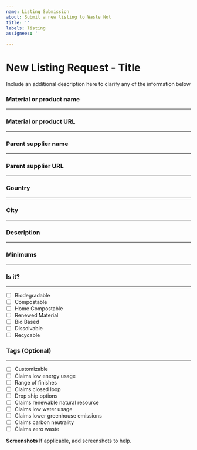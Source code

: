 ```yaml
---
name: Listing Submission
about: Submit a new listing to Waste Not
title: ''
labels: listing
assignees: ''

---
```


# New Listing Request - Title

Include an additional description here to clarify any of the information below


### Material or product name
* * *


### Material or product URL
* * *


### Parent supplier name
* * *


### Parent supplier URL
* * *


### Country
* * *


### City
* * *


### Description
* * *


### Minimums
* * *


### Is it?
* * *
- [ ] Biodegradable
- [ ] Compostable
- [ ] Home Compostable
- [ ] Renewed Material
- [ ] Bio Based
- [ ] Dissolvable
- [ ] Recycable

### Tags (Optional)
* * *
- [ ] Customizable
- [ ] Claims low energy usage
- [ ] Range of finishes
- [ ] Claims closed loop
- [ ] Drop ship options
- [ ] Claims renewable natural resource
- [ ] Claims low water usage
- [ ] Claims lower greenhouse emissions
- [ ] Claims carbon neutrality
- [ ] Claims zero waste

**Screenshots**
If applicable, add screenshots to help.
